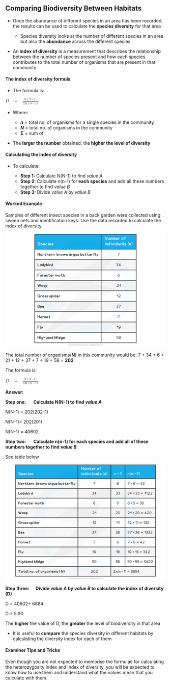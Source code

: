Comparing Biodiversity Between Habitats
---------------------------------------

* Once the abundance of different species in an area has been recorded, the results can be used to calculate the <b>species diversity</b> for that area

  + Species diversity looks at the number of different species in an area but also the <b>abundance</b> across the different species
* An<b> index of diversity</b> is a measurement that describes the relationship between the number of species present and how each species contributes to the total number of organisms that are present in that community

#### The index of diversity formula

* The formula is:

<math><semantics><mrow><mi>D</mi><mo> </mo><mo>=</mo><mo> </mo><mfrac><mrow><mi>N</mi><mo>(</mo><mi>N</mi><mo>-</mo><mn>1</mn><mo>)</mo></mrow><mrow><mi>Σn</mi><mo>(</mo><mi>n</mi><mo>-</mo><mn>1</mn><mo>)</mo></mrow></mfrac></mrow><annotation>{"language":"en","fontFamily":"Times New Roman","fontSize":"18"}</annotation></semantics></math>

* Where:

  + <i><b>n</b></i> = total no. of organisms for a single species in the community
  + <i><b>N</b></i> = total no. of organisms in the community
  + <b>Σ</b> = sum of
* The <b>larger the number</b> obtained, the<b> higher the level of diversity</b>

#### Calculating the index of diversity

* To calculate:

  + <b>Step 1:</b> Calculate N(N-1) to find <i>value A</i>
  + <b>Step 2: </b>Calculate n(n-1) for <b>each species</b> and add all these numbers together to find <i>value B</i>
  + <b>Step 3: </b>Divide <i>value A</i> by <i>value B</i>

#### Worked Example

Samples of different insect species in a back garden were collected using sweep nets and identification keys. Use the data recorded to calculate the index of diversity.

![Index of diversity question table](Index-of-diversity-question-table.png)

The total number of organisms(<b>N</b>) in this community would be: 7 + 34 + 6 + 21 + 12 + 37 + 7 + 19 + 59 = <b>202</b>

The formula is:

<math><semantics><mrow><mi>D</mi><mo> </mo><mo>=</mo><mo> </mo><mfrac><mrow><mi>N</mi><mo>(</mo><mi>N</mi><mo>-</mo><mn>1</mn><mo>)</mo></mrow><mrow><mi>Σn</mi><mo>(</mo><mi>n</mi><mo>-</mo><mn>1</mn><mo>)</mo></mrow></mfrac></mrow><annotation>{"language":"en","fontFamily":"Times New Roman","fontSize":"18"}</annotation></semantics></math>

<b>Answer:</b>

<b>Step one:       Calculate N(N-1) to find </b><i><b>value A</b></i>

N(N-1) = 202(202-1)

N(N-1)= 202(201)

N(N-1) = 40602

<b>Step two:       Calculate n(n-1) for each species and add all of these numbers together to find </b><i><b>value B</b></i>

See table below

![Index of diversity working table](image)

<b>Step three:      Divide </b><i><b>value A</b></i><b> by </b><i><b>value B</b></i><b> to calculate the index of diversity (D)</b>

D = 40602÷ 6884

D = 5.90  
  
The <b>higher</b> the value of D, the <b>greater</b> the level of biodiversity in that area

* It is useful to <b>compare</b> the species diversity in different habitats by calculating the diversity index for each of them

#### Examiner Tips and Tricks

Even though you are not expected to memorise the formulae for calculating the heterozygosity index and index of diversity, you will be expected to know how to use them and understand what the values mean that you calculate with them.